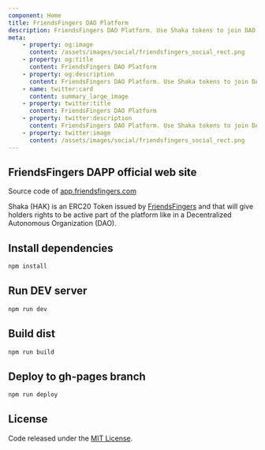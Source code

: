 ```yaml
---
component: Home
title: FriendsFingers DAO Platform
description: FriendsFingers DAO Platform. Use Shaka tokens to join DAO.
meta: 
    - property: og:image
      content: /assets/images/social/friendsfingers_social_rect.png
    - property: og:title
      content: FriendsFingers DAO Platform
    - property: og:description
      content: FriendsFingers DAO Platform. Use Shaka tokens to join DAO.
    - name: twitter:card
      content: summary_large_image
    - property: twitter:title
      content: FriendsFingers DAO Platform
    - property: twitter:description
      content: FriendsFingers DAO Platform. Use Shaka tokens to join DAO.
    - property: twitter:image
      content: /assets/images/social/friendsfingers_social_rect.png
---
```


## FriendsFingers DAPP official web site

Source code of [app.friendsfingers.com](https://app.friendsfingers.com)

Shaka (HAK) is an ERC20 Token issued by [FriendsFingers](https://www.friendsfingers.com) and that will give holders rights to be active part of the platform like in a Decentralized Autonomous Organization (DAO).

## Install dependencies

```bash
npm install
```

## Run DEV server

```bash
npm run dev
```

## Build dist

```bash
npm run build
```

## Deploy to gh-pages branch

```bash
npm run deploy
```

## License

Code released under the [MIT License](https://github.com/FriendsFingers/app.friendsfingers.com/blob/master/LICENSE).
